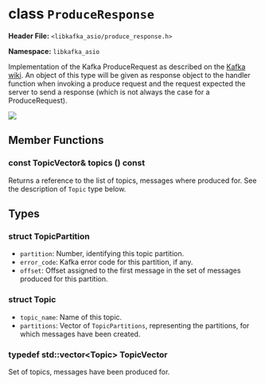 
class `ProduceResponse`
=======================

**Header File:** `<libkafka_asio/produce_response.h>`

**Namespace:** `libkafka_asio`

Implementation of the Kafka ProduceRequest as described on the 
[Kafka wiki](https://cwiki.apache.org/confluence/display/KAFKA/A+Guide+To+The+Kafka+Protocol#AGuideToTheKafkaProtocol-ProduceResponse).
An object of this type will be given as response object to the handler function
when invoking a produce request and the request expected the server to send a
response (which is not always the case for a ProduceRequest).

<img src="http://yuml.me/diagram/nofunky;scale:80/class/
[ProduceResponse]++-*[Topic], 
[Topic]++-*[TopicPartition]" 
/>

Member Functions
----------------

### const TopicVector& **topics** () const

Returns a reference to the list of topics, messages where produced for. See the
description of `Topic` type below.

Types
-----

### struct **TopicPartition**

+ `partition`:
   Number, identifying this topic partition.
+ `error_code`:
   Kafka error code for this partition, if any.
+ `offset`:
   Offset assigned to the first message in the set of messages produced for this
   partition.
   
### struct **Topic**

+ `topic_name`:
   Name of this topic.
+ `partitions`:
   Vector of `TopicPartitions`, representing the partitions, for which messages
   have been created.

### typedef std::vector<Topic\> **TopicVector**

Set of topics, messages have been produced for.
